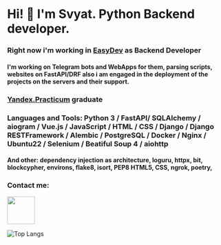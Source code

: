 # Hi! 👋 I'm Svyat. Python Backend developer.

### Right now i'm working in <a href="https://github.com/EasyDevCompany">EasyDev</a> as Backend Developer

#### I'm working on Telegram bots and WebApps for them, parsing scripts, websites on FastAPI/DRF also i am engaged in the deployment of the projects on the servers and their support.

### <a href="https://practicum.yandex.ru/backend-developer/">Yandex.Practicum</a> graduate

### Languages and Tools: Python 3 / FastAPI/ SQLAlchemy / aiogram / Vue.js / JavaScript / HTML / CSS / Django / Django RESTFramework / Alembic / PostgreSQL / Docker / Nginx / Ubuntu22 / Selenium / Beatiful Soup 4 / aiohttp

#### And other: dependency injection as architecture, loguru, httpx, bit, blockcypher, environs, flake8, isort, PEP8 HTML5, CSS, ngrok, poetry, 

### Contact me:
<a href="https://t.me/Slava_tar" target="_blank"><img height="64" width="64" src="https://user-images.githubusercontent.com/73361756/221234695-e2c3ab28-3ca9-431c-b482-e6b9c5b55035.svg"/></a>

![Top Langs](https://github-readme-stats.vercel.app/api/top-langs/?username=SvyatoSllav&layout=compact&theme=dark)

